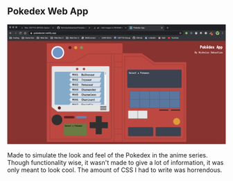 ## Pokedex Web App

![alt text](screenshot.png)

Made to simulate the look and feel of the Pokedex in the anime series.
Though functionality wise, it wasn't made to give a lot of information, it was only meant to look cool.
The amount of CSS I had to write was horrendous.
